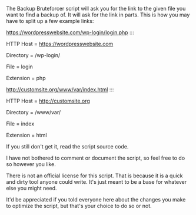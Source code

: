 The Backup Bruteforcer script will ask you for the link to the given file you want to find a backup of. It will ask for the link in parts. This is how you may have to split up a few example links:

https://wordpresswebsite.com/wp-login/login.php :::

HTTP Host = https://wordpresswebsite.com 
  
Directory = /wp-login/
  
File = login
  
Extension = php

http://customsite.org/www/var/index.html :::

HTTP Host = http://customsite.org

Directory = /www/var/

File = index

Extension = html

If you still don't get it, read the script source code.

I have not bothered to comment or document the script, so feel free to do so however you like.

There is not an official license for this script. That is because it is a quick and dirty tool anyone could write. It's just meant to be a base for whatever else you might need.

It'd be appreciated if you told everyone here about the changes you make to optimize the script, but that's your choice to do so or not.
